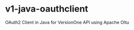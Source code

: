 v1-java-oauthclient
===================

OAuth2 Client in Java for VersionOne API using Apache Oltu

